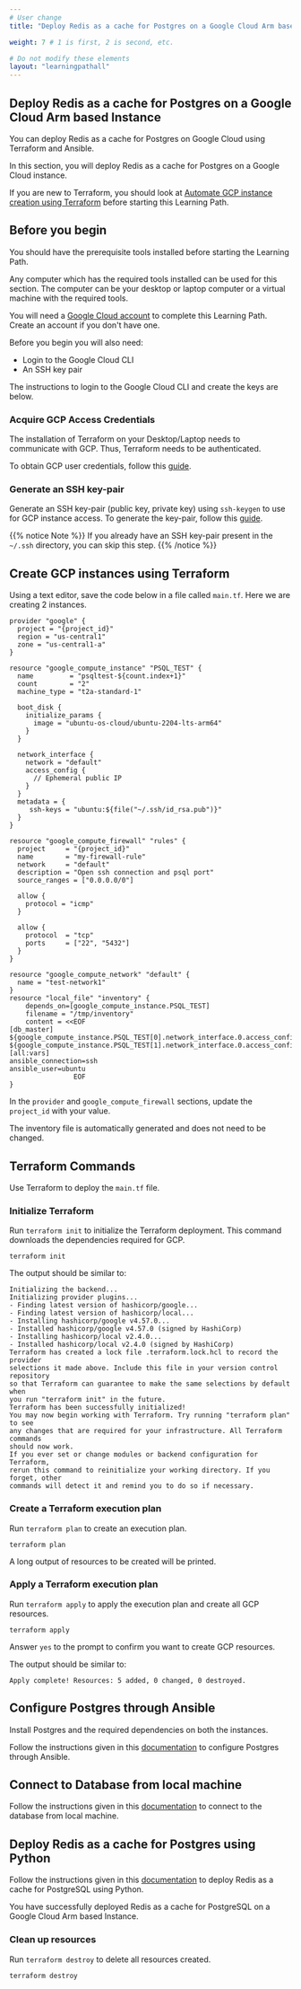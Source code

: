 ```yaml
---
# User change
title: "Deploy Redis as a cache for Postgres on a Google Cloud Arm based Instance"

weight: 7 # 1 is first, 2 is second, etc.

# Do not modify these elements
layout: "learningpathall"
---
```


##  Deploy Redis as a cache for Postgres on a Google Cloud Arm based Instance

You can deploy Redis as a cache for Postgres on Google Cloud using Terraform and Ansible. 

In this section, you will deploy Redis as a cache for Postgres on a Google Cloud instance.

If you are new to Terraform, you should look at [Automate GCP instance creation using Terraform](/learning-paths/server-and-cloud/gcp/terraform/) before starting this Learning Path.

## Before you begin

You should have the prerequisite tools installed before starting the Learning Path. 

Any computer which has the required tools installed can be used for this section. The computer can be your desktop or laptop computer or a virtual machine with the required tools. 

You will need a [Google Cloud account](https://console.cloud.google.com/?hl=en-au) to complete this Learning Path. Create an account if you don't have one.

Before you begin you will also need:
- Login to the Google Cloud CLI 
- An SSH key pair

The instructions to login to the Google Cloud CLI and create the keys are below.

### Acquire GCP Access Credentials

The installation of Terraform on your Desktop/Laptop needs to communicate with GCP. Thus, Terraform needs to be authenticated.

To obtain GCP user credentials, follow this [guide](/install-guides/gcp_login/).

### Generate an SSH key-pair

Generate an SSH key-pair (public key, private key) using `ssh-keygen` to use for GCP instance access. To generate the key-pair, follow this [
guide](/install-guides/ssh#ssh-keys).

{{% notice Note %}} 
If you already have an SSH key-pair present in the `~/.ssh` directory, you can skip this step.
{{% /notice %}}

## Create GCP instances using Terraform

Using a text editor, save the code below in a file called `main.tf`. Here we are creating 2 instances.

```console
provider "google" {
  project = "{project_id}"
  region = "us-central1"
  zone = "us-central1-a"
}

resource "google_compute_instance" "PSQL_TEST" {
  name         = "psqltest-${count.index+1}"
  count        = "2"
  machine_type = "t2a-standard-1"

  boot_disk {
    initialize_params {
      image = "ubuntu-os-cloud/ubuntu-2204-lts-arm64"
    }
  }

  network_interface {
    network = "default"
    access_config {
      // Ephemeral public IP
    }
  }
  metadata = {
     ssh-keys = "ubuntu:${file("~/.ssh/id_rsa.pub")}"
  }
}

resource "google_compute_firewall" "rules" {
  project     = "{project_id}"
  name        = "my-firewall-rule"
  network     = "default"
  description = "Open ssh connection and psql port"
  source_ranges = ["0.0.0.0/0"]

  allow {
    protocol = "icmp"
  }

  allow {
    protocol  = "tcp"
    ports     = ["22", "5432"]
  }
}

resource "google_compute_network" "default" {
  name = "test-network1"
}
resource "local_file" "inventory" {
    depends_on=[google_compute_instance.PSQL_TEST]
    filename = "/tmp/inventory"
    content = <<EOF
[db_master]
${google_compute_instance.PSQL_TEST[0].network_interface.0.access_config.0.nat_ip}
${google_compute_instance.PSQL_TEST[1].network_interface.0.access_config.0.nat_ip}
[all:vars]
ansible_connection=ssh
ansible_user=ubuntu
                EOF
}
```
In the `provider` and `google_compute_firewall` sections, update the `project_id` with your value.

The inventory file is automatically generated and does not need to be changed.

## Terraform Commands

Use Terraform to deploy the `main.tf` file.

### Initialize Terraform

Run `terraform init` to initialize the Terraform deployment. This command downloads the dependencies required for GCP.

```console
terraform init
```

The output should be similar to:

```output
Initializing the backend...
Initializing provider plugins...
- Finding latest version of hashicorp/google...
- Finding latest version of hashicorp/local...
- Installing hashicorp/google v4.57.0...
- Installed hashicorp/google v4.57.0 (signed by HashiCorp)
- Installing hashicorp/local v2.4.0...
- Installed hashicorp/local v2.4.0 (signed by HashiCorp)
Terraform has created a lock file .terraform.lock.hcl to record the provider
selections it made above. Include this file in your version control repository
so that Terraform can guarantee to make the same selections by default when
you run "terraform init" in the future.
Terraform has been successfully initialized!
You may now begin working with Terraform. Try running "terraform plan" to see
any changes that are required for your infrastructure. All Terraform commands
should now work.
If you ever set or change modules or backend configuration for Terraform,
rerun this command to reinitialize your working directory. If you forget, other
commands will detect it and remind you to do so if necessary.
```

### Create a Terraform execution plan

Run `terraform plan` to create an execution plan.

```console
terraform plan
```

A long output of resources to be created will be printed. 

### Apply a Terraform execution plan

Run `terraform apply` to apply the execution plan and create all GCP resources. 

```console
terraform apply
```      

Answer `yes` to the prompt to confirm you want to create GCP resources. 

The output should be similar to:

```output
Apply complete! Resources: 5 added, 0 changed, 0 destroyed.
```

## Configure Postgres through Ansible

Install Postgres and the required dependencies on both the instances.

Follow the instructions given in this [documentation](/learning-paths/server-and-cloud/redis_cache/redis_psql_aws#configure-postgres-through-ansible) to configure Postgres through Ansible.

## Connect to Database from local machine

Follow the instructions given in this [documentation](/learning-paths/server-and-cloud/redis_cache/redis_psql_aws#connect-to-database-from-local-machine) to connect to the database from local machine.

## Deploy Redis as a cache for Postgres using Python

Follow the instructions given in this [documentation](/learning-paths/server-and-cloud/redis_cache/redis_psql_aws#deploy-redis-as-a-cache-for-postgres-using-python) to deploy Redis as a cache for PostgreSQL using Python.

You have successfully deployed Redis as a cache for PostgreSQL on a Google Cloud Arm based Instance.

### Clean up resources

Run `terraform destroy` to delete all resources created.

```console
terraform destroy
```
